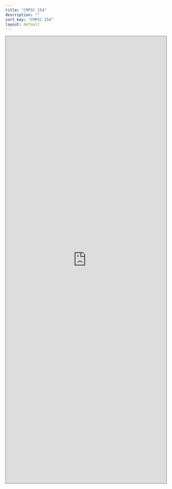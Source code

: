 ```yaml
---
title: "CMPSC 154"
description: ""
sort_key: "CMPSC 154"
layout: default
---
```


<style>
     iframe { width: 100%; height: 1400px; }
</style>

<iframe src="https://calendar.google.com/calendar/embed?height=600&wkst=1&bgcolor=%23ffffff&ctz=America%2FLos_Angeles&mode=WEEK&src=Y18zZjk2Mzc3MThjOGQ0YjJiOTQ1ZjY4OGMyNjZhZjAwNmU4NTNiZDU4NGRlM2JkN2Y4ZTBiMDkzZWNlMDNkYTE2QGdyb3VwLmNhbGVuZGFyLmdvb2dsZS5jb20&color=%237CB342" style="border:solid 1px #777" width="800" height="600" frameborder="0" scrolling="no"></iframe>